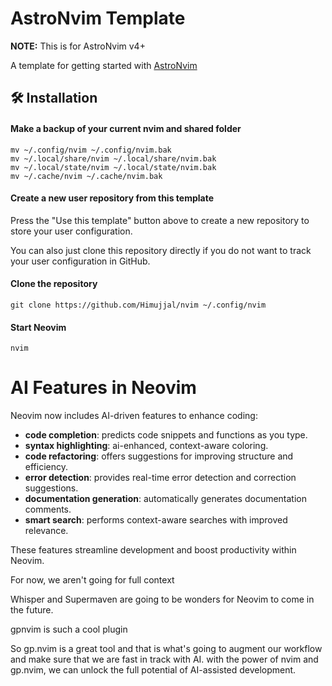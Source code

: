 # AstroNvim Template

**NOTE:** This is for AstroNvim v4+

A template for getting started with [AstroNvim](https://github.com/AstroNvim/AstroNvim)

## 🛠️ Installation

#### Make a backup of your current nvim and shared folder

```shell
mv ~/.config/nvim ~/.config/nvim.bak
mv ~/.local/share/nvim ~/.local/share/nvim.bak
mv ~/.local/state/nvim ~/.local/state/nvim.bak
mv ~/.cache/nvim ~/.cache/nvim.bak
```

#### Create a new user repository from this template

Press the "Use this template" button above to create a new repository to store your user configuration.

You can also just clone this repository directly if you do not want to track your user configuration in GitHub.

#### Clone the repository

```shell
git clone https://github.com/Himujjal/nvim ~/.config/nvim
```

#### Start Neovim

```shell
nvim
```

# AI Features in Neovim

Neovim now includes AI-driven features to enhance coding:

- **code completion**: predicts code snippets and functions as you type.
- **syntax highlighting**: ai-enhanced, context-aware coloring.
- **code refactoring**: offers suggestions for improving structure and efficiency.
- **error detection**: provides real-time error detection and correction suggestions.
- **documentation generation**: automatically generates documentation comments.
- **smart search**: performs context-aware searches with improved relevance.

These features streamline development and boost productivity within Neovim.

For now, we aren't going for full context

Whisper and Supermaven are going to be wonders for Neovim to come in the future.

gpnvim is such a cool plugin

So gp.nvim is a great tool and that is what's going to augment our workflow and make sure that we are fast in track with AI.
with the power of nvim and gp.nvim, we can unlock the full potential of AI-assisted development.


